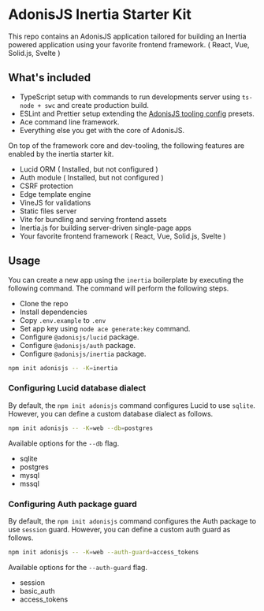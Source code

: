 # AdonisJS Inertia Starter Kit

This repo contains an AdonisJS application tailored for building an Inertia powered application using your favorite frontend framework. ( React, Vue, Solid.js, Svelte )

## What's included

- TypeScript setup with commands to run developments server using `ts-node + swc` and create production build.
- ESLint and Prettier setup extending the [AdonisJS tooling config](https://github.com/adonisjs/tooling-config) presets.
- Ace command line framework.
- Everything else you get with the core of AdonisJS.

On top of the framework core and dev-tooling, the following features are enabled by the inertia starter kit.

- Lucid ORM ( Installed, but not configured )
- Auth module ( Installed, but not configured )
- CSRF protection
- Edge template engine
- VineJS for validations
- Static files server
- Vite for bundling and serving frontend assets
- Inertia.js for building server-driven single-page apps
- Your favorite frontend framework ( React, Vue, Solid.js, Svelte )

## Usage

You can create a new app using the `inertia` boilerplate by executing the following command. The command will perform the following steps.

- Clone the repo
- Install dependencies
- Copy `.env.example` to `.env`
- Set app key using `node ace generate:key` command.
- Configure `@adonisjs/lucid` package.
- Configure `@adonisjs/auth` package.
- Configure `@adonisjs/inertia` package.

```sh
npm init adonisjs -- -K=inertia
```

### Configuring Lucid database dialect

By default, the `npm init adonisjs` command configures Lucid to use `sqlite`. However, you can define a custom database dialect as follows.

```sh
npm init adonisjs -- -K=web --db=postgres
```

Available options for the `--db` flag.

- sqlite
- postgres
- mysql
- mssql

### Configuring Auth package guard

By default, the `npm init adonisjs` command configures the Auth package to use `session` guard. However, you can define a custom auth guard as follows.

```sh
npm init adonisjs -- -K=web --auth-guard=access_tokens
```

Available options for the `--auth-guard` flag.

- session
- basic_auth
- access_tokens
